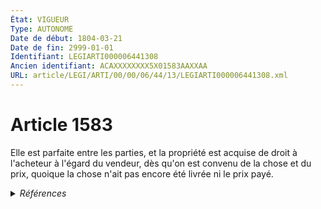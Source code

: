 ```yaml
---
État: VIGUEUR
Type: AUTONOME
Date de début: 1804-03-21
Date de fin: 2999-01-01
Identifiant: LEGIARTI000006441308
Ancien identifiant: ACAXXXXXXXX5X01583AAXXAA
URL: article/LEGI/ARTI/00/00/06/44/13/LEGIARTI000006441308.xml
---
```


<h1>Article 1583</h1>

Elle est parfaite entre les parties, et la propriété est acquise de droit à
l'acheteur à l'égard du vendeur, dès qu'on est convenu de la chose et du prix,
quoique la chose n'ait pas encore été livrée ni le prix payé.


<details>
  <summary><em>Références</em></summary>

  <h2>Références faites par l'article</h2>
  
  <ul>
    <li>
      CODIFICATION source Loi 1804-03-06
    </li>
    <li>
      CREATION source Loi 1804-03-06 promulguée le 16 mars 1804
    </li>
  </ul>
</details>
